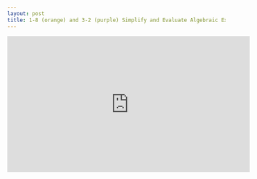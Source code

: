 ```yaml
---
layout: post
title: 1-8 (orange) and 3-2 (purple) Simplify and Evaluate Algebraic Expressions 
---
```


<iframe width="560" height="315" src="https://www.youtube.com/embed/k2qhYW6KAvE" frameborder="0" allowfullscreen></iframe>
